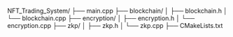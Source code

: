 NFT_Trading_System/
├── main.cpp
├── blockchain/
│   ├── blockchain.h
│   └── blockchain.cpp
├── encryption/
│   ├── encryption.h
│   └── encryption.cpp
├── zkp/
│   ├── zkp.h
│   └── zkp.cpp
├── CMakeLists.txt